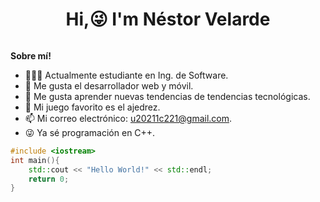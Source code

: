 <div align="center">
    <h1 style="display: inline-block">Hi,😜 I'm Néstor Velarde</h1>
</div>

**Sobre mí!**

- 👨🏽‍💻 Actualmente estudiante en Ing. de Software. 
- 🌱 Me gusta el desarrollador web y móvil.
- 🤔 Me gusta aprender nuevas tendencias de tendencias tecnológicas.
- 💬 Mi juego favorito es el ajedrez.
- 📫 Mi correo electrónico: [u20211c221@gmail.com](u20211c221@gmail.com).
- 😜 Ya sé programación en C++. 

```c++
#include <iostream>
int main(){
    std::cout << "Hello World!" << std::endl;
    return 0;
}
```
